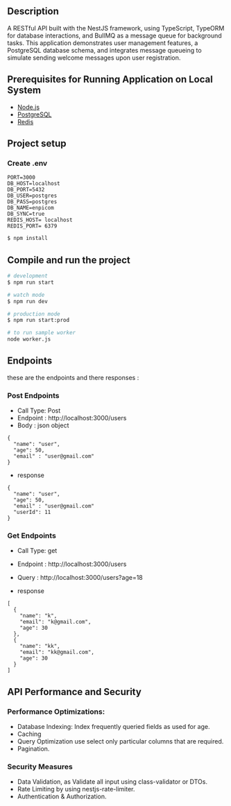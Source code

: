 
## Description

A RESTful API built with the NestJS framework, using TypeScript, TypeORM for database interactions, and BullMQ as a message queue for background tasks. This application demonstrates user management features, a PostgreSQL database schema, and integrates message queueing to simulate sending welcome messages upon user registration.

## Prerequisites for Running Application on Local System

- <a href="http://nodejs.org" target="_blank">Node.js</a> 
- <a href="https://www.postgresql.org" target="_blank">PostgreSQL</a>
- <a href="https://redis.io" target="_blank">Redis</a>

## Project setup

### Create .env 

```
PORT=3000
DB_HOST=localhost
DB_PORT=5432
DB_USER=postgres
DB_PASS=postgres
DB_NAME=enpicom
DB_SYNC=true
REDIS_HOST= localhost
REDIS_PORT= 6379
```

```bash
$ npm install
```

## Compile and run the project

```bash
# development
$ npm run start

# watch mode
$ npm run dev

# production mode
$ npm run start:prod

# to run sample worker 
node worker.js
```

## Endpoints

these are the endpoints and there responses :
### Post Endpoints
- Call Type: Post
- Endpoint  : http://localhost:3000/users 
- Body : json object 
```
{
  "name": "user", 
  "age": 50,
  "email" : "user@gmail.com"
}
```
- response 
```
{
  "name": "user", 
  "age": 50,
  "email" : "user@gmail.com"
  "userId": 11
}

```
### Get Endpoints
- Call Type: get
- Endpoint  : http://localhost:3000/users 
- Query : http://localhost:3000/users?age=18


- response 
```
[
  {
    "name": "k",
    "email": "k@gmail.com",
    "age": 30
  },
  {
    "name": "kk",
    "email": "kk@gmail.com",
    "age": 30
  }
]

```

## API Performance and Security
### Performance Optimizations:
- Database Indexing: Index frequently queried fields as used for age.
- Caching
- Query Optimization use select only particular columns that are required.
- Pagination.

### Security Measures
- Data Validation, as Validate all input using class-validator or DTOs.
- Rate Limiting by using nestjs-rate-limiter.
- Authentication & Authorization.


